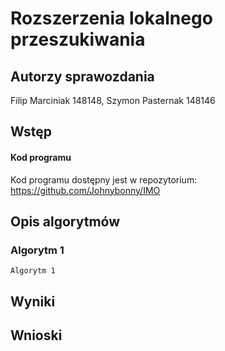 # Rozszerzenia lokalnego przeszukiwania

## Autorzy sprawozdania
Filip Marciniak 148148, Szymon Pasternak 148146

## Wstęp


#### Kod programu

Kod programu dostępny jest w repozytorium:
https://github.com/Johnybonny/IMO

## Opis algorytmów


### Algorytm 1

```
Algorytm 1
```


## Wyniki


## Wnioski

